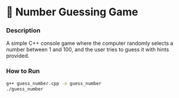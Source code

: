 # 🎯 Number Guessing Game

### Description
A simple C++ console game where the computer randomly selects a number between 1 and 100, and the user tries to guess it with hints provided.

### How to Run
```bash
g++ guess_number.cpp -o guess_number
./guess_number
```